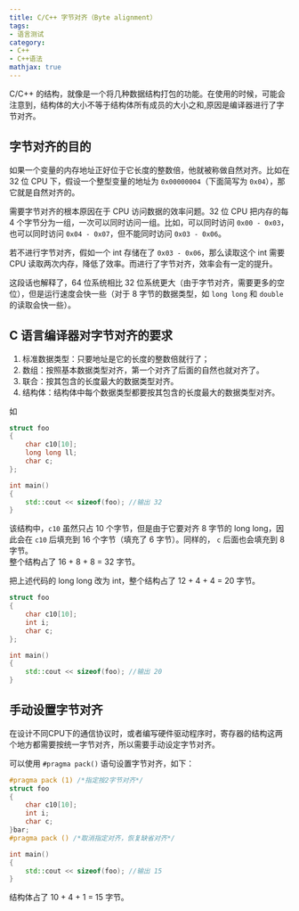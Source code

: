 ```yaml
---
title: C/C++ 字节对齐（Byte alignment）
tags:
- 语言测试
category:
- C++
- C++语法
mathjax: true
---
```


C/C++ 的结构，就像是一个将几种数据结构打包的功能。在使用的时候，可能会注意到，结构体的大小不等于结构体所有成员的大小之和,原因是编译器进行了字节对齐。

## 字节对齐的目的

如果一个变量的内存地址正好位于它长度的整数倍，他就被称做自然对齐。比如在 32 位 CPU 下，假设一个整型变量的地址为 `0x00000004`（下面简写为 `0x04`），那它就是自然对齐的。

需要字节对齐的根本原因在于 CPU 访问数据的效率问题。32 位 CPU 把内存的每 4 个字节分为一组，一次可以同时访问一组。比如，可以同时访问 `0x00 - 0x03`，也可以同时访问 `0x04 - 0x07`，但不能同时访问 `0x03 - 0x06`。  

若不进行字节对齐，假如一个 int 存储在了 `0x03 - 0x06`，那么读取这个 int 需要 CPU 读取两次内存，降低了效率。而进行了字节对齐，效率会有一定的提升。

这段话也解释了，64 位系统相比 32 位系统更大（由于字节对齐，需要更多的空位），但是运行速度会快一些（对于 8 字节的数据类型，如 `long long` 和 `double` 的读取会快一些）。

## C 语言编译器对字节对齐的要求

1. 标准数据类型：只要地址是它的长度的整数倍就行了；  
2. 数组：按照基本数据类型对齐，第一个对齐了后面的自然也就对齐了。  
3. 联合：按其包含的长度最大的数据类型对齐。
4. 结构体：结构体中每个数据类型都要按其包含的长度最大的数据类型对齐。

如

```c++
struct foo
{
	char c10[10];
	long long ll;
	char c;
};

int main()
{
    std::cout << sizeof(foo); //输出 32
}
```

该结构中，`c10` 虽然只占 10 个字节，但是由于它要对齐 8 字节的 long long，因此会在 `c10` 后填充到 16 个字节（填充了 6 字节）。同样的， `c` 后面也会填充到 8 字节。  
整个结构占了 16 + 8 + 8 = 32 字节。

把上述代码的 long long 改为 int，整个结构占了 12 + 4 + 4 = 20 字节。

```c++
struct foo
{
	char c10[10];
	int i;
	char c;
};

int main()
{
    std::cout << sizeof(foo); //输出 20
}
```

## 手动设置字节对齐

在设计不同CPU下的通信协议时，或者编写硬件驱动程序时，寄存器的结构这两个地方都需要按统一字节对齐，所以需要手动设定字节对齐。

可以使用 `#pragma pack()` 语句设置字节对齐，如下：

```c++
#pragma pack (1) /*指定按2字节对齐*/
struct foo
{
	char c10[10];
	int i;
	char c;
}bar;
#pragma pack () /*取消指定对齐，恢复缺省对齐*/

int main()
{
	std::cout << sizeof(foo); //输出 15
}
```

结构体占了 10 + 4 + 1 = 15 字节。
